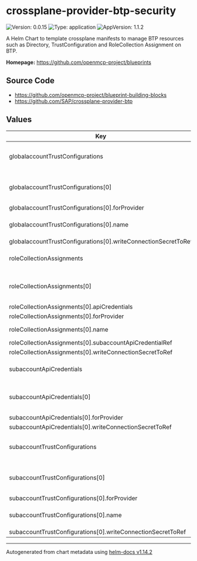 

# crossplane-provider-btp-security

![Version: 0.0.15](https://img.shields.io/badge/Version-0.0.15-informational?style=flat-square) ![Type: application](https://img.shields.io/badge/Type-application-informational?style=flat-square) ![AppVersion: 1.1.2](https://img.shields.io/badge/AppVersion-1.1.2-informational?style=flat-square)

A Helm Chart to template crossplane manifests to manage BTP resources such as Directory, TrustConfiguration and RoleCollection Assignment on BTP.

**Homepage:** <https://github.com/openmcp-project/blueprints>

## Source Code

* <https://github.com/openmcp-project/blueprint-building-blocks>
* <https://github.com/SAP/crossplane-provider-btp>

## Values

| Key | Type | Default | Description |
|-----|------|---------|-------------|
| globalaccountTrustConfigurations | list | object | `globalaccountTrustConfigurations[].` orchestrate [`kind: GlobalaccountTrustConfiguration`](https://doc.crds.dev/github.com/SAP/crossplane-provider-btp/security.btp.sap.crossplane.io/GlobalaccountTrustConfiguration/v1alpha1@v1.1.2) of [BTP Accounts](https://help.sap.com/docs/btp/sap-business-technology-platform/account-model). |
| globalaccountTrustConfigurations[0] | object | `{"btpSapCrossplaneProviderConfigRefName":"","forProvider":[],"name":"","writeConnectionSecretToRef":[]}` | btpSapCrossplaneProviderConfigRefName defines crossplane provider configuration reference name (identifier) of a [BTP Global Account](https://help.sap.com/docs/btp/sap-business-technology-platform/getting-global-account)! |
| globalaccountTrustConfigurations[0].forProvider | list | `[]` | [forProvider](https://doc.crds.dev/github.com/SAP/crossplane-provider-btp/security.btp.sap.crossplane.io/GlobalaccountTrustConfiguration/v1alpha1@v1.1.2) CRD |
| globalaccountTrustConfigurations[0].name | string | - | Name of the GlobalaccountTrustConfiguration resource - [CRD Browser](https://doc.crds.dev/github.com/SAP/crossplane-provider-btp/security.btp.sap.crossplane.io/SubaccountApiCredential/v1alpha1@v1.1.2?path=metadata). |
| globalaccountTrustConfigurations[0].writeConnectionSecretToRef | list | `[]` | optional |
| roleCollectionAssignments | list | object | `roleCollectionAssignments[].` orchestrate [`kind: RoleCollectionAssignment`](https://doc.crds.dev/github.com/SAP/crossplane-provider-btp/security.btp.sap.crossplane.io/RoleCollectionAssignment/v1alpha1@v1.1.2) of [BTP Accounts](https://help.sap.com/docs/btp/sap-business-technology-platform/account-model). |
| roleCollectionAssignments[0] | object | `{"apiCredentials":[],"btpSapCrossplaneProviderConfigRefName":"","forProvider":[],"name":"","subaccountApiCredentialRef":[],"writeConnectionSecretToRef":[]}` | btpSapCrossplaneProviderConfigRefName defines crossplane provider configuration reference name (identifier) of a [BTP Global Account](https://help.sap.com/docs/btp/sap-business-technology-platform/getting-global-account)! |
| roleCollectionAssignments[0].apiCredentials | list | `[]` | optional [apiCredentials](https://doc.crds.dev/github.com/SAP/crossplane-provider-btp/security.btp.sap.crossplane.io/RoleCollectionAssignment/v1alpha1@v1.1.2) CRD |
| roleCollectionAssignments[0].forProvider | list | `[]` | [forProvider](https://doc.crds.dev/github.com/SAP/crossplane-provider-btp/security.btp.sap.crossplane.io/RoleCollectionAssignment/v1alpha1@v1.1.2) CRD |
| roleCollectionAssignments[0].name | string | - | Name of the RoleCollectionAssignment resource - [CRD Browser](https://doc.crds.dev/github.com/SAP/crossplane-provider-btp/security.btp.sap.crossplane.io/RoleCollectionAssignment/v1alpha1@v1.1.2?path=metadata). |
| roleCollectionAssignments[0].subaccountApiCredentialRef | list | `[]` | optional [subaccountApiCredentialRef](https://doc.crds.dev/github.com/SAP/crossplane-provider-btp/security.btp.sap.crossplane.io/RoleCollectionAssignment/v1alpha1@v1.1.2) CRD |
| roleCollectionAssignments[0].writeConnectionSecretToRef | list | `[]` | optional |
| subaccountApiCredentials | list | object | `subaccountApiCredentials[].` orchestrate [`kind: SubaccountApiCredential`](https://doc.crds.dev/github.com/SAP/crossplane-provider-btp/security.btp.sap.crossplane.io/SubaccountApiCredential/v1alpha1@v1.1.2) of [BTP Accounts](https://help.sap.com/docs/btp/sap-business-technology-platform/account-model). |
| subaccountApiCredentials[0] | object | `{"btpSapCrossplaneProviderConfigRefName":"","forProvider":[],"name":"","writeConnectionSecretToRef":[]}` | btpSapCrossplaneProviderConfigRefName defines crossplane provider configuration reference name (identifier) of a [BTP Global Account](https://help.sap.com/docs/btp/sap-business-technology-platform/getting-global-account)! |
| subaccountApiCredentials[0].forProvider | list | `[]` | [forProvider](https://doc.crds.dev/github.com/SAP/crossplane-provider-btp/security.btp.sap.crossplane.io/SubaccountApiCredential/v1alpha1@v1.1.2) CRD |
| subaccountApiCredentials[0].writeConnectionSecretToRef | list | `[]` | optional |
| subaccountTrustConfigurations | list | object | `subaccountTrustConfigurations[].` orchestrate [`kind: SubaccountTrustConfiguration`](https://doc.crds.dev/github.com/SAP/crossplane-provider-btp/security.btp.sap.crossplane.io/SubaccountTrustConfiguration/v1alpha1@v1.1.2) of [BTP Accounts](https://help.sap.com/docs/btp/sap-business-technology-platform/account-model). |
| subaccountTrustConfigurations[0] | object | `{"btpSapCrossplaneProviderConfigRefName":"","forProvider":[],"name":"","writeConnectionSecretToRef":[]}` | btpSapCrossplaneProviderConfigRefName defines crossplane provider configuration reference name (identifier) of a [BTP Global Account](https://help.sap.com/docs/btp/sap-business-technology-platform/getting-global-account)! |
| subaccountTrustConfigurations[0].forProvider | list | `[]` | [forProvider](https://doc.crds.dev/github.com/SAP/crossplane-provider-btp/security.btp.sap.crossplane.io/SubaccountTrustConfiguration/v1alpha1@v1.1.2) CRD |
| subaccountTrustConfigurations[0].name | string | - | Name of the SubaccountTrustConfiguration resource - [CRD Browser](https://doc.crds.dev/github.com/SAP/crossplane-provider-btp/security.btp.sap.crossplane.io/SubaccountTrustConfiguration/v1alpha1@v1.1.2?path=metadata). |
| subaccountTrustConfigurations[0].writeConnectionSecretToRef | list | `[]` | optional |

----------------------------------------------
Autogenerated from chart metadata using [helm-docs v1.14.2](https://github.com/norwoodj/helm-docs/releases/v1.14.2)